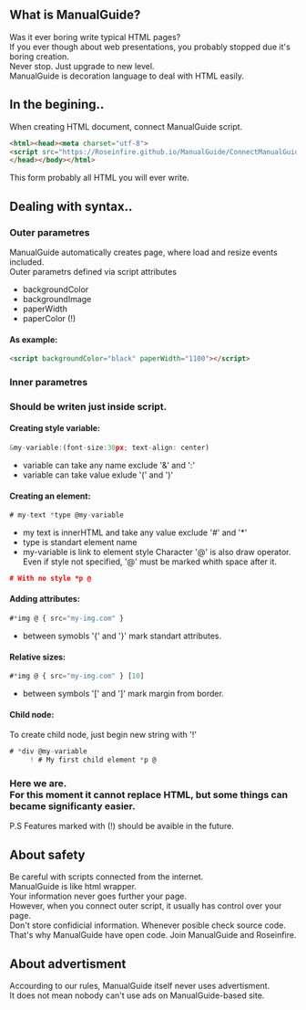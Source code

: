 ## What is ManualGuide?
Was it ever boring write typical HTML pages? <br>
If you ever though about web presentations, you probably stopped due it's boring creation. <br>
Never stop. Just upgrade to new level. <br> 
ManualGuide is decoration language to deal with HTML easily. <br>
  
## In the begining..
When creating HTML document, connect ManualGuide script.
```HTML
<html><head><meta charset="utf-8">
<script src="https://Roseinfire.github.io/ManualGuide/ConnectManualGuide.js"></script>
</head></body></html>
```
This form probably all HTML you will ever write.
  
## Dealing with syntax..
### Outer parametres
ManualGuide automatically creates page, where load and resize events included. <br>
Outer parametrs defined via script attributes
* backgroundColor
* backgroundImage
* paperWidth
* paperColor (!)
#### As example: 
```HTML
<script backgroundColor="black" paperWidth="1100"></script>
```
### Inner parametres
### Should be writen just inside script. <br>
#### Creating style variable:
```javascript
&my-variable:(font-size:30px; text-align: center)  
```
* variable can take any name exclude '&' and ':'
* variable can take value exlude '(' and ')'
#### Creating an element:
```javascript
# my-text *type @my-variable
```
* my text is innerHTML and take any value exclude '#' and '*'
* type is standart element name
* my-variable is link to element style
Character '@' is also draw operator.<br>
Even if style not specified, '@' must be marked whith space after it.
```json
# With no style *p @ 
```
#### Adding attributes:
```javascript
#*img @ { src="my-img.com" } 
```
* between symobls '{' and '}' mark standart attributes.
#### Relative sizes:
```javascript
#*img @ { src="my-img.com" } [10]
```
* between symbols '[' and ']' mark margin from border.
#### Child node:
To create child node, just begin new string with '!'
```javascript
# *div @my-variable
     ! # My first child element *p @
```
### Here we are. <br> For this moment it cannot replace HTML, but some things can became significanty easier.
P.S 
Features marked with (!) should be avaible in the future.
## About safety
Be careful with scripts connected from the internet. <br>
ManualGuide is like html wrapper. <br>
Your information never goes further your page. <br>
However, when you connect outer script, it usually has control over your page. <br>
Don't store confidicial information. Whenever posible check source code. <br>
That's why ManualGuide have open code. Join ManualGuide and Roseinfire. <br>
  
## About advertisment
Accourding to our rules, ManualGuide itself never uses advertisment. <br>
It does not mean nobody can't use ads on ManualGuide-based site. <br>

   

